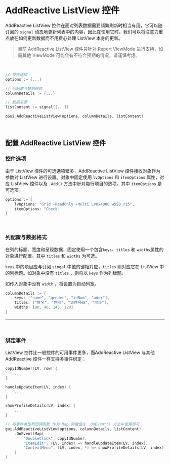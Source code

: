 # AddReactive ListView 控件

AddReactive ListView 控件在面对列表数据需要频繁刷新时相当有用，它可以随订阅的 `signal` 动态地更新列表中的内容，因此在使用它时，我们可以将注意力重点放在如何更新数据而不用费心处理 ListView 本身的更新。

> 目前 AddReactive ListView 控件只针对 Report ViewMode 进行支持，如需其他 ViewMode 可能会有不符合预期的情况，请谨慎考虑。

<br>

```go
// 控件选项
options := {...}

// 列配置与数据格式
columnDetails := {...}

// 数据来源
listContent := signal([...])

oGui.AddReactiveListView(options, columnDetails, listContent)
```

<br>

## 配置 AddReactive ListView 控件

### 控件选项

由于 ListView 控件的可选选项繁多，AddReactive ListView 控件接收对象作为参数对 ListView 进行设置。对象中固定使用 `lvOptions` 和 `itemOptions` 属性，对应 ListView 控件以及 `.Add()` 方法中针对每行项目的选项。其中 `itemOptions` 是可选项。

```go
options := {
    lvOptions: "Grid -ReadOnly -Multi LV0x4000 w550 r15",
    itemOptions: "Check"
}
```

<br>

### 列配置与数据格式

在列的标题、宽度和呈现数据，固定使用一个包含`keys`、`titles` 和 `widths`属性的对象进行配置。其中 `titles` 和 `widths` 为可选。

`keys` 中的项目应与订阅 `singal` 中值的键相对应，`titles` 则对应它在 ListView 中的列标题。如对象中没有 `titles` ，则将以 `keys` 作为列标题。

如传入对象中没有 `width` ，将设置为自动列宽。

```go
columnDetails := {
    keys: ["name", "gender", "idNum", "addr"],
    titles: ["姓名", "性别", "证件号码", "地址"],
    widths: [90, 40, 145, 120]
}
```

<hr>
<br> 

### 绑定事件

ListView 控件比一般控件的可用事件更多，而AddReactive ListView 与其他 AddReactive 控件一样支持多事件绑定：

```go
copyIdNumber(LV, row) {
    ...
}

handleUpdateItem(LV, index) {
    ...
}

showProfileDetails(LV, index) {
    ...
}

// 将事件类型和回调函数 作为 Map 的键值在 .OnEvent() 方法中使用即可
gui.AddReactiveListView(options, columnDetails, listContent)
    .OnEvent(Map(
        "DoubleClick", copyIdNumber,
        "ItemEdit", (LV, index) => handleUpdateItem(LV, index),
        "ContextMenu", (LV, index, *) => showProfileDetails(LV, index)
    )
)
 ```
<br>
